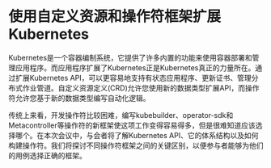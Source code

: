 # 使用自定义资源和操作符框架扩展Kubernetes

Kubernetes是一个容器编制系统，它提供了许多内置的功能来使用容器部署和管理应用程序。而应用程序扩展了Kubernetes正是Kubernetes真正的力量所在。通过扩展Kubernetes API，可以更容易地支持有状态应用程序、更新证书、管理分布式作业管道。自定义资源定义(CRD)允许您使用新的数据类型扩展API，而操作符允许您基于新的数据类型编写自动化逻辑。

传统上来看，开发操作符比较困难，编写kubebuilder、operator-sdk和Metacontroller等操作符的新框架使这项工作变得容易得多，但是很难知道应该选择哪个。在本次会议中，与会者将了解Kubernetes API、它的体系结构以及如何构建操作符。我们将探讨不同操作符框架之间的关键区别，以便参与者能够为他们的用例选择正确的框架。 